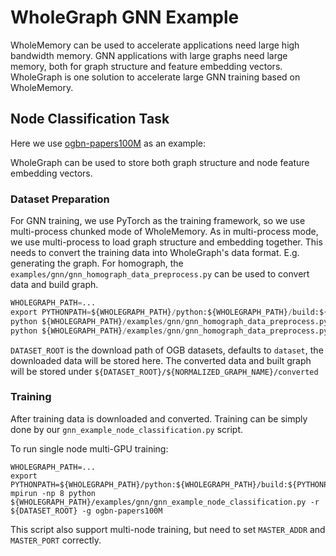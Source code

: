 # WholeGraph GNN Example

WholeMemory can be used to accelerate applications need large high bandwidth memory.
GNN applications with large graphs need large memory, both for graph structure and feature embedding vectors.
WholeGraph is one solution to accelerate large GNN training based on WholeMemory.

## Node Classification Task

Here we use [ogbn-papers100M](https://ogb.stanford.edu/docs/nodeprop/#ogbn-papers100M) as an example:

WholeGraph can be used to store both graph structure and node feature embedding vectors.

### Dataset Preparation

For GNN training, we use PyTorch as the training framework, so we use multi-process chunked mode of WholeMemory.
As in multi-process mode, we use multi-process to load graph structure and embedding together.
This needs to convert the training data into WholeGraph's data format. E.g. generating the graph.
For homograph, the `examples/gnn/gnn_homograph_data_preprocess.py` can be used to convert data and build graph.
```python
WHOLEGRAPH_PATH=...
export PYTHONPATH=${WHOLEGRAPH_PATH}/python:${WHOLEGRAPH_PATH}/build:${PYTHONPATH}
python ${WHOLEGRAPH_PATH}/examples/gnn/gnn_homograph_data_preprocess.py -r ${DATASET_ROOT} -g ogbn-papers100M -p convert
python ${WHOLEGRAPH_PATH}/examples/gnn/gnn_homograph_data_preprocess.py -r ${DATASET_ROOT} -g ogbn-papers100M -p build
```
`DATASET_ROOT` is the download path of OGB datasets, defaults to `dataset`, the downloaded data will be stored here.
The converted data and built graph will be stored under `${DATASET_ROOT}/${NORMALIZED_GRAPH_NAME}/converted`

### Training

After training data is downloaded and converted. Training can be simply done by our `gnn_example_node_classification.py` script.

To run single node multi-GPU training:

```shell script
WHOLEGRAPH_PATH=...
export PYTHONPATH=${WHOLEGRAPH_PATH}/python:${WHOLEGRAPH_PATH}/build:${PYTHONPATH}
mpirun -np 8 python ${WHOLEGRAPH_PATH}/examples/gnn/gnn_example_node_classification.py -r ${DATASET_ROOT} -g ogbn-papers100M
```

This script also support multi-node training, but need to set `MASTER_ADDR` and `MASTER_PORT` correctly.

